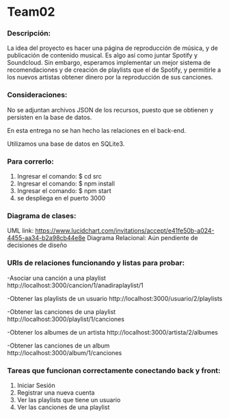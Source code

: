 # Team02
### Descripción:
La idea del proyecto es hacer una página de reproducción de música, y de publicación de contenido musical. Es algo así como juntar Spotify y Soundcloud. Sin embargo, esperamos implementar un mejor sistema de recomendaciones y de creación de playlists que el de Spotify, y permitirle a los nuevos artistas obtener dinero por la reproducción de sus canciones.

### Consideraciones:

No se adjuntan archivos JSON de los recursos, puesto que se obtienen y persisten en la base de datos.

En esta entrega no se han hecho las relaciones en el back-end.

Utilizamos una base de datos en SQLite3.

### Para correrlo:

1. Ingresar el comando: $ cd src
2. Ingresar el comando: $ npm install
3. Ingresar el comando: $ npm start
4. se despliega en el puerto 3000

### Diagrama de clases:
UML link: https://www.lucidchart.com/invitations/accept/e41fe50b-a024-4455-aa34-b2a98cb44e8e
Diagrama Relacional: Aún pendiente de decisiones de diseño

### URIs de relaciones funcionando y listas para probar:

-Asociar una canción a una playlist
http://localhost:3000/cancion/1/anadiraplaylist/1

-Obtener las playlists de un usuario
http://localhost:3000/usuario/2/playlists

-Obtener las canciones de una playlist
http://localhost:3000/playlist/1/canciones

-Obtener los albumes de un artista
http://localhost:3000/artista/2/albumes

-Obtener las canciones de un album
http://localhost:3000/album/1/canciones

### Tareas que funcionan correctamente conectando back y front:
1. Iniciar Sesión
2. Registrar una nueva cuenta
3. Ver las playlists que tiene un usuario
4. Ver las canciones de una playlist
